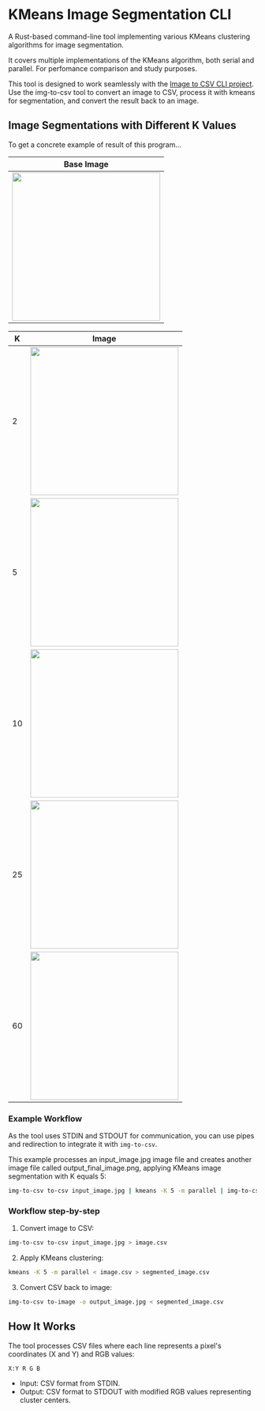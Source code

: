 # KMeans Image Segmentation CLI

A Rust-based command-line tool implementing various KMeans clustering algorithms for image segmentation. 

It covers multiple implementations of the KMeans algorithm, both serial and parallel. For perfomance comparison and study purposes.

This tool is designed to work seamlessly with the [Image to CSV CLI project](https://github.com/talis-fb/img-to-csv). Use the img-to-csv tool to convert an image to CSV, process it with kmeans for segmentation, and convert the result back to an image.

## Image Segmentations with Different K Values

To get a concrete example of result of this program...

| Base Image      |
| ------------- |
| <img src="https://res.cloudinary.com/dfjn94vg8/image/upload/v1716473684/kmeans/input.jpg" height="300px"> |


| K     | Image      |
| ------------- | ------------- |
| 2 | <img src="https://res.cloudinary.com/dfjn94vg8/image/upload/v1716473684/kmeans/output_2.jpg" height="300px"> |
| 5 | <img src="https://res.cloudinary.com/dfjn94vg8/image/upload/v1716473684/kmeans/output_5.jpg" height="300px"> |
| 10 | <img src="https://res.cloudinary.com/dfjn94vg8/image/upload/v1716473684/kmeans/output_10.jpg" height="300px"> |
| 25 | <img src="https://res.cloudinary.com/dfjn94vg8/image/upload/v1716473684/kmeans/output_25.jpg" height="300px"> |
| 60 | <img src="https://res.cloudinary.com/dfjn94vg8/image/upload/v1716473684/kmeans/output_60.jpg" height="300px"> |


### Example Workflow
As the tool uses STDIN and STDOUT for communication, you can use pipes and redirection to integrate it with `img-to-csv`.

This example processes an input_image.jpg image file and creates another image file called output_final_image.png, applying KMeans image segmentation with K equals 5:
```sh
img-to-csv to-csv input_image.jpg | kmeans -K 5 -m parallel | img-to-csv to-image -o output_final_image.png
```

### Workflow step-by-step
1. Convert image to CSV:
```sh
img-to-csv to-csv input_image.jpg > image.csv
```
2. Apply KMeans clustering:
```sh
kmeans -K 5 -m parallel < image.csv > segmented_image.csv
```
3. Convert CSV back to image:
```sh
img-to-csv to-image -o output_image.jpg < segmented_image.csv
```

## How It Works
The tool processes CSV files where each line represents a pixel's coordinates (X and Y) and RGB values:
```
X:Y R G B
```
* Input: CSV format from STDIN.
* Output: CSV format to STDOUT with modified RGB values representing cluster centers.